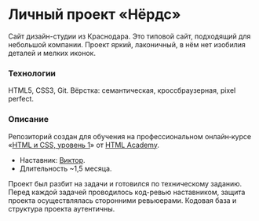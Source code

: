 # Личный проект «Нёрдс»
Сайт дизайн-студии из Краснодара. Это типовой сайт, подходящий для небольшой компании. Проект яркий, лаконичный, в нём нет изобилия деталей и мелких иконок.

### Технологии
HTML5, CSS3, Git.
Вёрстка: семантическая, кроссбраузерная, pixel perfect.

### Описание
Репозиторий создан для обучения на профессиональном онлайн‑курсе «[HTML и CSS, уровень 1](https://htmlacademy.ru/intensive/htmlcss)» от [HTML Academy](https://htmlacademy.ru).
* Наставник: [Виктор](https://htmlacademy.ru/profile/viktorkan).
* Длительность ~1,5 месяца.

Проект был разбит на задачи и готовился по техническому заданию. Перед каждой задачей проводилось код-ревью наставником, защита проекта осуществлялась сторонними ревьюерами. Кодовая база и структура проекта аутентичны.
